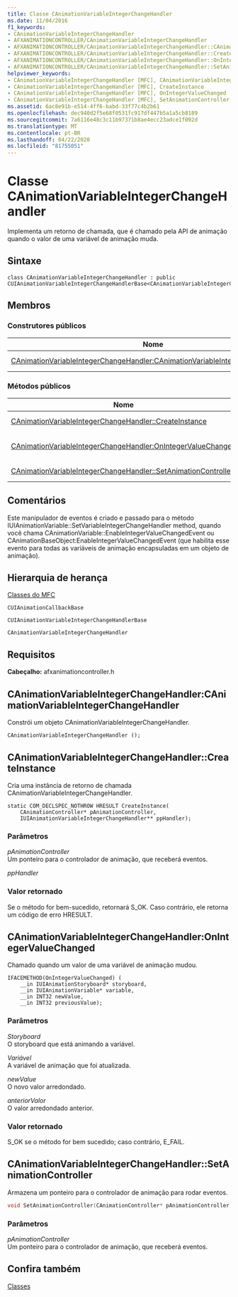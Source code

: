 ```yaml
---
title: Classe CAnimationVariableIntegerChangeHandler
ms.date: 11/04/2016
f1_keywords:
- CAnimationVariableIntegerChangeHandler
- AFXANIMATIONCONTROLLER/CAnimationVariableIntegerChangeHandler
- AFXANIMATIONCONTROLLER/CAnimationVariableIntegerChangeHandler::CAnimationVariableIntegerChangeHandler
- AFXANIMATIONCONTROLLER/CAnimationVariableIntegerChangeHandler::CreateInstance
- AFXANIMATIONCONTROLLER/CAnimationVariableIntegerChangeHandler::OnIntegerValueChanged
- AFXANIMATIONCONTROLLER/CAnimationVariableIntegerChangeHandler::SetAnimationController
helpviewer_keywords:
- CAnimationVariableIntegerChangeHandler [MFC], CAnimationVariableIntegerChangeHandler
- CAnimationVariableIntegerChangeHandler [MFC], CreateInstance
- CAnimationVariableIntegerChangeHandler [MFC], OnIntegerValueChanged
- CAnimationVariableIntegerChangeHandler [MFC], SetAnimationController
ms.assetid: 6ac8e91b-e514-4ff6-babd-33f77c4b2b61
ms.openlocfilehash: dec940d2f5e68f0531fc917df447b5a1a5cb8189
ms.sourcegitcommit: 7a6116e48c3c11b97371b8ae4ecc23adce1f092d
ms.translationtype: MT
ms.contentlocale: pt-BR
ms.lasthandoff: 04/22/2020
ms.locfileid: "81755051"
---
```

# <a name="canimationvariableintegerchangehandler-class"></a>Classe CAnimationVariableIntegerChangeHandler

Implementa um retorno de chamada, que é chamado pela API de animação quando o valor de uma variável de animação muda.

## <a name="syntax"></a>Sintaxe

```
class CAnimationVariableIntegerChangeHandler : public CUIAnimationVariableIntegerChangeHandlerBase<CAnimationVariableIntegerChangeHandler>;
```

## <a name="members"></a>Membros

### <a name="public-constructors"></a>Construtores públicos

|Nome|Descrição|
|----------|-----------------|
|[CAnimationVariableIntegerChangeHandler:CAnimationVariableIntegerChangeHandler](#canimationvariableintegerchangehandler)|Constrói um objeto `CAnimationVariableIntegerChangeHandler`.|

### <a name="public-methods"></a>Métodos públicos

|Nome|Descrição|
|----------|-----------------|
|[CAnimationVariableIntegerChangeHandler::CreateInstance](#createinstance)|Cria uma `CAnimationVariableIntegerChangeHandler` instância de retorno de chamada.|
|[CAnimationVariableIntegerChangeHandler:OnIntegerValueChanged](#onintegervaluechanged)|Chamado quando um valor de uma variável de animação mudou. (Substitui `CUIAnimationVariableIntegerChangeHandlerBase::OnIntegerValueChanged`.)|
|[CAnimationVariableIntegerChangeHandler::SetAnimationController](#setanimationcontroller)|Armazena um ponteiro para o controlador de animação para rodar eventos.|

## <a name="remarks"></a>Comentários

Este manipulador de eventos é criado e passado para o método IUIAnimationVariable::SetVariableIntegerChangeHandler method, quando você chama CAnimationVariable::EnableIntegerValueChangedEvent ou CAnimationBaseObject:EnableIntegerValueChangedEvent (que habilita esse evento para todas as variáveis de animação encapsuladas em um objeto de animação).

## <a name="inheritance-hierarchy"></a>Hierarquia de herança

[Classes do MFC](../../mfc/reference/mfc-classes.md)

`CUIAnimationCallbackBase`

`CUIAnimationVariableIntegerChangeHandlerBase`

`CAnimationVariableIntegerChangeHandler`

## <a name="requirements"></a>Requisitos

**Cabeçalho:** afxanimationcontroller.h

## <a name="canimationvariableintegerchangehandlercanimationvariableintegerchangehandler"></a><a name="canimationvariableintegerchangehandler"></a>CAnimationVariableIntegerChangeHandler:CAnimationVariableIntegerChangeHandler

Constrói um objeto CAnimationVariableIntegerChangeHandler.

```
CAnimationVariableIntegerChangeHandler ();
```

## <a name="canimationvariableintegerchangehandlercreateinstance"></a><a name="createinstance"></a>CAnimationVariableIntegerChangeHandler::CreateInstance

Cria uma instância de retorno de chamada CAnimationVariableIntegerChangeHandler.

```
static COM_DECLSPEC_NOTHROW HRESULT CreateInstance(
    CAnimationController* pAnimationController,
    IUIAnimationVariableIntegerChangeHandler** ppHandler);
```

### <a name="parameters"></a>Parâmetros

*pAnimationController*<br/>
Um ponteiro para o controlador de animação, que receberá eventos.

*ppHandler*

### <a name="return-value"></a>Valor retornado

Se o método for bem-sucedido, retornará S_OK. Caso contrário, ele retorna um código de erro HRESULT.

## <a name="canimationvariableintegerchangehandleronintegervaluechanged"></a><a name="onintegervaluechanged"></a>CAnimationVariableIntegerChangeHandler:OnIntegerValueChanged

Chamado quando um valor de uma variável de animação mudou.

```
IFACEMETHOD(OnIntegerValueChanged) (
    __in IUIAnimationStoryboard* storyboard,
    __in IUIAnimationVariable* variable,
    __in INT32 newValue,
    __in INT32 previousValue);
```

### <a name="parameters"></a>Parâmetros

*Storyboard*<br/>
O storyboard que está animando a variável.

*Variável*<br/>
A variável de animação que foi atualizada.

*newValue*<br/>
O novo valor arredondado.

*anteriorValor*<br/>
O valor arredondado anterior.

### <a name="return-value"></a>Valor retornado

S_OK se o método for bem sucedido; caso contrário, E_FAIL.

## <a name="canimationvariableintegerchangehandlersetanimationcontroller"></a><a name="setanimationcontroller"></a>CAnimationVariableIntegerChangeHandler::SetAnimationController

Armazena um ponteiro para o controlador de animação para rodar eventos.

```cpp
void SetAnimationController(CAnimationController* pAnimationController);
```

### <a name="parameters"></a>Parâmetros

*pAnimationController*<br/>
Um ponteiro para o controlador de animação, que receberá eventos.

## <a name="see-also"></a>Confira também

[Classes](../../mfc/reference/mfc-classes.md)

